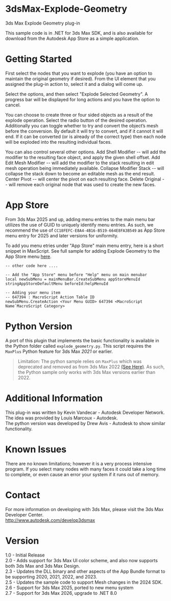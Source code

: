 3dsMax-Explode-Geometry
=======================

3ds Max Explode Geometry plug-in

This sample code is in .NET for 3ds Max SDK, and is also available for download from the Autodesk App Store as a simple application.


Getting Started
============
First select the nodes that you want to explode (you have an option to maintain the original geometry if desired). From
the UI element that you assigned the plug-in action to, select it and a dialog will come up.

Select the options, and then select "Explode Selected Geometry". A progress bar will be displayed for long actions and you have the option to cancel.

You can choose to create three or four sided objects as a result of the explode operation. Select the radio button of the desired operation. 
Additionally you can toggle whether to try and convert the object’s mesh before the conversion. By default it will try to convert, and if it cannot
it will end. If it can be converted (or is already of the correct type) then each node will be exploded into the resulting individual faces.

You can also control several other options.
Add Shell Modifier -- will add the modifier to the resulting face object, and apply the given shell offset.
Add Edit Mesh Modifier -- will add the modifier to the stack resulting in edit mesh operation being immediately available.
Collapse Modifier Stack -- will collapse the stack down to become an editable mesh as the end result.
Center Pivot -- will center the pivot on each resulting face.
Delete Original -- will remove each original node that was used to create the new faces.

App Store
==============
From 3ds Max 2025 and up, adding menu entries to the main menu bar utilizes the use of GUID to uniquely identify menu entries. As such, we recommend the use of `CC18FEFC-E8A4-4B16-B519-664E8FA3B549` as App Store menu entry for 2025 and later versions for uniformity.

To add you menu etries under "App Store" main menu entry, here is a short snippet in MaxScript. See full sample for adding Explode Geometry to the App Store menu [here](Bundle2/Contents/Post-Start-Up_Scripts/ADNGeometryExplodeSetupMenu2025.ms).

```ms
-- other code here ....

-- Add the "App Store" menu before "Help" menu on main menubar
local newSubMenu = mainMenuBar.CreateSubMenu appStoreMenuId stringAppStoreDefaultMenu beforeId:helpMenuId

-- Adding your menu item
-- 647394 : MacroScript Action Table ID
newSubMenu.CreateAction <Your Menu GUID> 647394 <MacroScript Name`MacroScript Category>
```

Python Version
==============
A port of this plugin that implements the basic functionality is available in the Python folder called `explode_geometry.py`.  This
script requires the `MaxPlus` Python feature for 3ds Max *2021* or earlier. 

> Limitation: The python sample relies on `MaxPlus` which was deprecated and removed as from 3ds Max 2022 [(See Here)](https://help.autodesk.com/view/MAXDEV/2023/ENU/?guid=MAXDEV_Python_what_s_new_in_3ds_max_python_api_html). As such, the Python sample only works with 3ds Max versions earlier than 2022.

Additional Information
=================
This plug-in was written by Kevin Vandecar - Autodesk Developer Network.  
The idea was provided by Louis Marcoux - Autodesk.  
The python version was developed by Drew Avis - Autodesk to show similar functionality.  

Known Issues
===========
There are no known limitations; however it is a very process intensive program. If you select many nodes with many faces it could take a long time
to complete, or even cause an error your system if it runs out of memory.

Contact
======
For more information on developing with 3ds Max, please visit the 3ds Max Developer Center.  
http://www.autodesk.com/develop3dsmax

Version
=======
1.0 - Initial Release  
2.0 - Adds support for 3ds Max UI color scheme, and also now supports both 3ds Max and 3ds Max Design.  
2.3 - Updates the DLL binary and other aspects of the App Bundle format to be supporting 2020, 2021, 2022, and 2023.  
2.5 - Updates the sample code to support Mesh changes in the 2024 SDK.  
2.6 - Support for 3ds Max 2025, ported to new menu system  
2.7 - Support for 3ds Max 2026, upgrade to .NET 8.0

